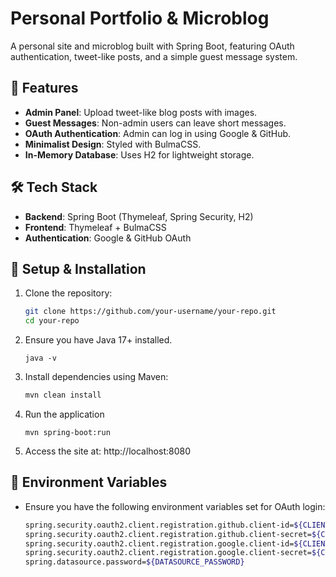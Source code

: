 # Personal Portfolio & Microblog

A personal site and microblog built with Spring Boot, featuring OAuth authentication, tweet-like posts, and a simple
guest message system.

## 🚀 Features

- **Admin Panel**: Upload tweet-like blog posts with images.
- **Guest Messages**: Non-admin users can leave short messages.
- **OAuth Authentication**: Admin can log in using Google & GitHub.
- **Minimalist Design**: Styled with BulmaCSS.
- **In-Memory Database**: Uses H2 for lightweight storage.

## 🛠 Tech Stack

- **Backend**: Spring Boot (Thymeleaf, Spring Security, H2)
- **Frontend**: Thymeleaf + BulmaCSS
- **Authentication**: Google & GitHub OAuth

## 🔧 Setup & Installation

1. Clone the repository:
   ```sh
   git clone https://github.com/your-username/your-repo.git
   cd your-repo
2. Ensure you have Java 17+ installed.
    ```shell
   java -v
3. Install dependencies using Maven:
    ```sh
   mvn clean install
4. Run the application
    ```shell
   mvn spring-boot:run
5. Access the site at: http://localhost:8080

## 📌 Environment Variables

- Ensure you have the following environment variables set for OAuth login:
    ```sh
    spring.security.oauth2.client.registration.github.client-id=${CLIENT_ID_GITHUB}
    spring.security.oauth2.client.registration.github.client-secret=${CLIENT_SECRET_GITHUB}
    spring.security.oauth2.client.registration.google.client-id=${CLIENT_ID_GOOGLE}
    spring.security.oauth2.client.registration.google.client-secret=${CLIENT_SECRET_GOOGLE}spring.datasource.username=${DATASOURCE_USERNAME}
    spring.datasource.password=${DATASOURCE_PASSWORD}

